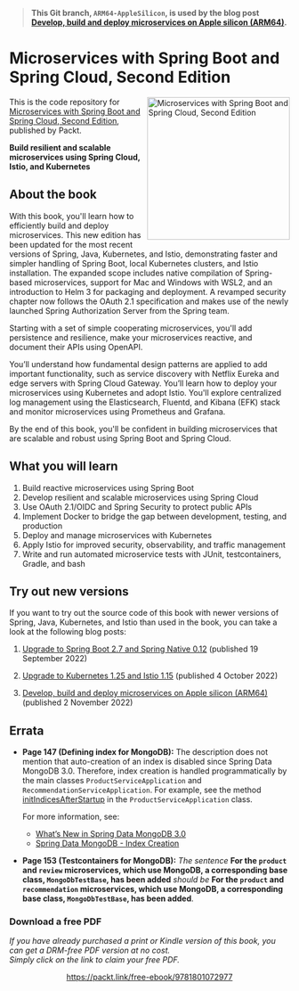 > **This Git branch, `ARM64-AppleSilicon`, is used by the blog post [Develop, build and deploy microservices on Apple silicon (ARM64)](https://callistaenterprise.se/blogg/teknik/2022/11/02/2022-11-02-microservices-on-apple-silicon/).**
# Microservices with Spring Boot and Spring Cloud, Second Edition 

<a href="https://www.packtpub.com/product/microservices-with-spring-boot-and-spring-cloud-second-edition/9781801072977"><img src="https://static.packt-cdn.com/products/9781801072977/cover/normal" alt="Microservices with Spring Boot and Spring Cloud, Second Edition" height="256px" align="right"></a>

This is the code repository for [Microservices with Spring Boot and Spring Cloud, Second Edition](https://www.packtpub.com/product/microservices-with-spring-boot-and-spring-cloud-second-edition/9781801072977), published by Packt.

**Build resilient and scalable microservices using Spring Cloud, Istio, and Kubernetes**
## About the book

With this book, you'll learn how to efficiently build and deploy microservices. This new edition has been updated for the most recent versions of Spring, Java, Kubernetes, and Istio, demonstrating faster and simpler handling of Spring Boot, local Kubernetes clusters, and Istio installation. The expanded scope includes native compilation of Spring-based microservices, support for Mac and Windows with WSL2, and an introduction to Helm 3 for packaging and deployment. A revamped security chapter now follows the OAuth 2.1 specification and makes use of the newly launched Spring Authorization Server from the Spring team.

Starting with a set of simple cooperating microservices, you'll add persistence and resilience, make your microservices reactive, and document their APIs using OpenAPI.

You’ll understand how fundamental design patterns are applied to add important functionality, such as service discovery with Netflix Eureka and edge servers with Spring Cloud Gateway. You’ll learn how to deploy your microservices using Kubernetes and adopt Istio. You'll explore centralized log management using the Elasticsearch, Fluentd, and Kibana (EFK) stack and monitor microservices using Prometheus and Grafana.

By the end of this book, you'll be confident in building microservices that are scalable and robust using Spring Boot and Spring Cloud.

## What you will learn
1. Build reactive microservices using Spring Boot
2. Develop resilient and scalable microservices using Spring Cloud
3. Use OAuth 2.1/OIDC and Spring Security to protect public APIs
4. Implement Docker to bridge the gap between development, testing, and production
5. Deploy and manage microservices with Kubernetes
6. Apply Istio for improved security, observability, and traffic management
7. Write and run automated microservice tests with JUnit, testcontainers, Gradle, and bash

## Try out new versions

If you want to try out the source code of this book with newer versions of Spring, Java, Kubernetes, and Istio than used in the book, you can take a look at the following blog posts:

1. [Upgrade to Spring Boot 2.7 and Spring Native 0.12](https://callistaenterprise.se/blogg/teknik/2022/09/19/microservices-upgrade-SB2.7-SN0.12/) (published 19 September 2022)
   
2. [Upgrade to Kubernetes 1.25 and Istio 1.15](https://callistaenterprise.se/blogg/teknik/2022/10/04/microservices-upgrade-K8S1.25-Istio1.15/) (published 4 October 2022)

3. [Develop, build and deploy microservices on Apple silicon (ARM64)](https://callistaenterprise.se/blogg/teknik/2022/11/02/microservices-on-apple-silicon/) (published 2 November 2022)

## Errata
* **Page 147 (Defining index for MongoDB):** The description does not mention that auto-creation of an index is disabled since Spring Data MongoDB 3.0. Therefore, index creation is handled programmatically by the main classes `ProductServiceApplication` and `RecommendationServiceApplication`.
For example, see the method [initIndicesAfterStartup](https://github.com/PacktPublishing/Hands-On-Microservices-with-Spring-Boot-and-Spring-Cloud/blob/191f93f56f0d58eae4227a1952c73b4b10e8bac0/Chapter06/microservices/product-service/src/main/java/se/magnus/microservices/core/product/ProductServiceApplication.java#L39-L47) in the `ProductServiceApplication` class.

  For more information, see:
  * [What’s New in Spring Data MongoDB 3.0](https://docs.spring.io/spring-data/mongodb/docs/current/reference/html/#new-features.3.0)
  * [Spring Data MongoDB - Index Creation](https://docs.spring.io/spring-data/mongodb/docs/current/reference/html/#mapping.index-creation)

* **Page 153 (Testcontainers for MongoDB):** *The sentence* **For the `product` and `review` microservices, which use MongoDB, a corresponding base class, `MongoDbTestBase`, has been added** *should be* **For the `product` and `recommendation` microservices, which use MongoDB, a corresponding base class, `MongoDbTestBase`, has been added**.
### Download a free PDF

 <i>If you have already purchased a print or Kindle version of this book, you can get a DRM-free PDF version at no cost.<br>Simply click on the link to claim your free PDF.</i>
<p align="center"> <a href="https://packt.link/free-ebook/9781801072977">https://packt.link/free-ebook/9781801072977 </a> </p>
